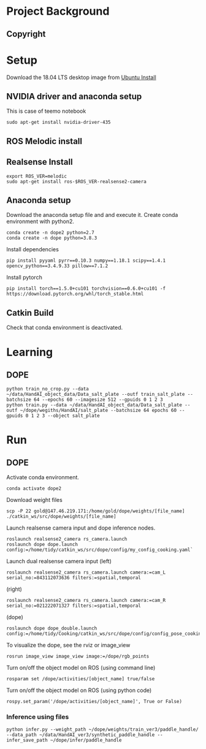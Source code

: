 # Project Background

## Copyright

# Setup

Download the 18.04 LTS desktop image from [Ubuntu Install]()

## NVIDIA driver and anaconda setup

This is case of teemo notebook

```
sudo apt-get install nvidia-driver-435
```

## ROS Melodic install

## Realsense Install

 ```
 export ROS_VER=melodic
 sudo apt-get install ros-$ROS_VER-realsense2-camera
 ```
 
 ## Anaconda setup
 
 Download the anaconda setup file and and execute it.
 Create conda environment with python2.
 
 ```
 conda create -n dope2 python=2.7
 conda create -n dope python=3.8.3
 ```
 
 Install dependencies
 
 ```
 pip install pyyaml pyrr==0.10.3 numpy==1.18.1 scipy==1.4.1 opencv_python==3.4.9.33 pillow==7.1.2
 ```
 
 Install pytorch
 
 ```
 pip install torch==1.5.0+cu101 torchvision==0.6.0+cu101 -f https://download.pytorch.org/whl/torch_stable.html
 ```
 
 ## Catkin Build
 
 Check that conda environment is deactivated.
 
 # Learning
 
 ## DOPE
 
 ```
 python train_no_crop.py --data ~/data/HandAI_object_data/Data_salt_plate --outf train_salt_plate --batchsize 64 --epochs 60 --imagesize 512 --gpuids 0 1 2 3
 python train.py --data ~/data/HandAI_object_data/Data_salt_plate --outf ~/dope/wegiths/HandAI/salt_plate --batchsize 64 epochs 60 --gpuids 0 1 2 3 --object salt_plate
 ```
 
 # Run
 
 ## DOPE
 
Activate conda environment.

```
conda activate dope2
```

Download weight files

```
scp -P 22 gold@147.46.219.171:/home/gold/dope/weights/[file_name] ./catkin_ws/src/dope/weights/[file_name]
```

Launch realsense camera input and dope inference nodes.
 
```
roslaunch realsense2_camera rs_camera.launch
roslaunch dope dope.launch config:=/home/tidy/catkin_ws/src/dope/config/my_config_cooking.yaml`
```

Launch dual realsense camera input
(left)
```
roslaunch realsense2_camera rs_camera.launch camera:=cam_L serial_no:=843112073636 filters:=spatial,temporal
```
(right)
```
roslaunch realsense2_camera rs_camera.launch camera:=cam_R serial_no:=021222071327 filters:=spatial,temporal
```
(dope)
```
roslaunch dope dope_double.launch config:=/home/tidy/Cooking/catkin_ws/src/dope/config/config_pose_cooking_dual.yaml
```

To visualize the dope, see the rviz or image_view

```
rosrun image_view image_view image:=/dope/rgb_points
```

Turn on/off the object model on ROS (using command line)

```
rosparam set /dope/activities/[object_name] true/false
```

Turn on/off the object model on ROS (using python code)

```
rospy.set_param('/dope/activities/[object_name]', True or False)
```

### Inference using files

```
python infer.py --weight_path ~/dope/weights/train_ver3/paddle_handle/ --data_path ~/data/HandAI_ver3/synthetic_paddle_handle --infer_save_path ~/dope/infer/paddle_handle
```
